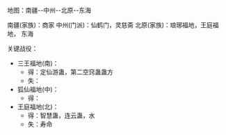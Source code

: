 地图：南疆--中州--北原--东海

南疆(家族)：商家
中州(门派)：仙鹤门，灵慈斋
北原(家族)：琅琊福地，王庭福地，
东海


关键战役：
- 三王福地(南)：
  - 得：定仙游蛊，第二空窍蛊蛊方
  - 失：
- 狐仙福地(中)：
  - 得：
- 王庭福地(北)：
  - 得：智慧蛊，连云蛊，水
  - 失：寿命